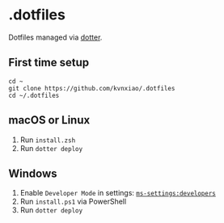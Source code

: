 # .dotfiles

Dotfiles managed via [dotter](https://github.com/SuperCuber/dotter).

## First time setup

```shell
cd ~
git clone https://github.com/kvnxiao/.dotfiles
cd ~/.dotfiles
```

## macOS or Linux

1. Run `install.zsh`
2. Run `dotter deploy`

## Windows

1. Enable `Developer Mode` in settings: [`ms-settings:developers`](ms-settings:developers)
2. Run `install.ps1` via PowerShell
3. Run `dotter deploy`
